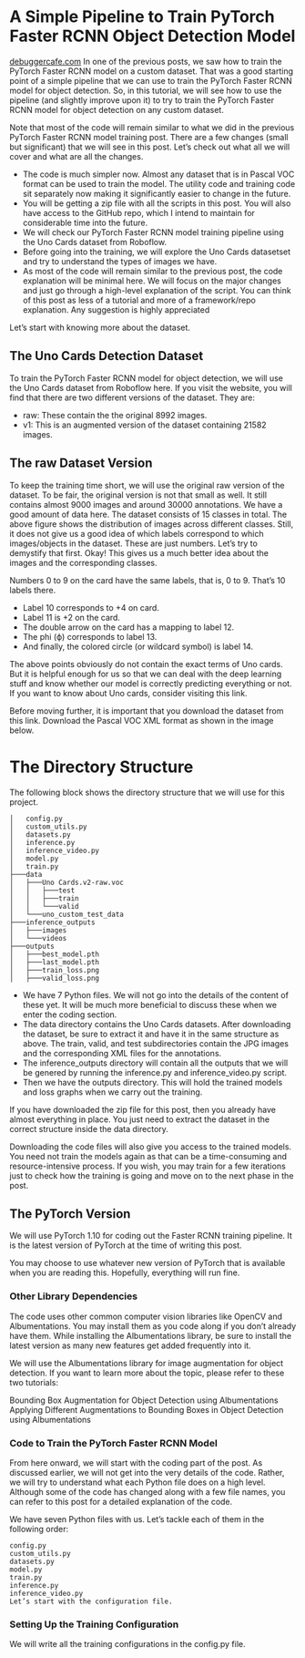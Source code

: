 # A Simple Pipeline to Train PyTorch Faster RCNN Object Detection Model 
[debuggercafe.com](https://debuggercafe.com/a-simple-pipeline-to-train-pytorch-faster-rcnn-object-detection-model/)
In one of the previous posts, we saw how to train the PyTorch Faster RCNN model on a custom dataset. That was a good starting point of a simple pipeline that we can use to train the PyTorch Faster RCNN model for object detection. So, in this tutorial, we will see how to use the pipeline (and slightly improve upon it) to try to train the PyTorch Faster RCNN model for object detection on any custom dataset.

Note that most of the code will remain similar to what we did in the previous PyTorch Faster RCNN model training post. There are a few changes (small but significant) that we will see in this post. Let’s check out what all we will cover and what are all the changes.

* The code is much simpler now. Almost any dataset that is in Pascal VOC format can be used to train the model.
The utility code and training code sit separately now making it significantly easier to change in the future.
* You will be getting a zip file with all the scripts in this post. You will also have access to the GitHub repo, which I intend to maintain for considerable time into the future.
* We will check our PyTorch Faster RCNN model training pipeline using the Uno Cards dataset from Roboflow.
* Before going into the training, we will explore the Uno Cards datasetset and try to understand the types of images we have.
* As most of the code will remain similar to the previous post, the code explanation will be minimal here. We will focus on the major changes and just go through a high-level explanation of the script. You can think of this post as less of a tutorial and more of a framework/repo explanation. Any suggestion is highly appreciated

Let’s start with knowing more about the dataset.

## The Uno Cards Detection Dataset
To train the PyTorch Faster RCNN model for object detection, we will use the Uno Cards dataset from Roboflow here.
If you visit the website, you will find that there are two different versions of the dataset. They are:

* raw: These contain the the original 8992 images.
* v1: This is an augmented version of the dataset containing 21582 images.
## The raw Dataset Version
To keep the training time short, we will use the original raw version of the dataset.
To be fair, the original version is not that small as well. It still contains almost 9000 images and around 30000 annotations. We have a good amount of data here.
The dataset consists of 15 classes in total.
The above figure shows the distribution of images across different classes. Still, it does not give us a good idea of which labels correspond to which images/objects in the dataset. These are just numbers. Let’s try to demystify that first.
Okay! This gives us a much better idea about the images and the corresponding classes.

Numbers 0 to 9 on the card have the same labels, that is, 0 to 9. That’s 10 labels there.
* Label 10 corresponds to +4 on card.
* Label 11 is +2 on the card.
* The double arrow on the card has a mapping to label 12.
* The phi (ϕ) corresponds to label 13.
* And finally, the colored circle (or wildcard symbol) is label 14.

The above points obviously do not contain the exact terms of Uno cards. But it is helpful enough for us so that we can deal with the deep learning stuff and know whether our model is correctly predicting everything or not. If you want to know about Uno cards, consider visiting this link.

Before moving further, it is important that you download the dataset from this link. Download the Pascal VOC XML format as shown in the image below.
# The Directory Structure
The following block shows the directory structure that we will use for this project.
``` dir
│   config.py
│   custom_utils.py
│   datasets.py
│   inference.py
│   inference_video.py
│   model.py
│   train.py
├───data
│   ├───Uno Cards.v2-raw.voc
│   │   ├───test
│   │   ├───train
│   │   └───valid
│   └───uno_custom_test_data
├───inference_outputs
│   ├───images
│   └───videos
├───outputs
│   ├───best_model.pth
│   ├───last_model.pth
│   ├───train_loss.png
│   ├───valid_loss.png
```
* We have 7 Python files. We will not go into the details of the content of these yet. It will be much more beneficial to discuss these when we enter the coding section.
* The data directory contains the Uno Cards datasets. After downloading the dataset, be sure to extract it and have it in the same structure as above. The train, valid, and test subdirectories contain the JPG images and the corresponding XML files for the annotations.
* The inference_outputs directory will contain all the outputs that we will be genered by running the inference.py and inference_video.py script.
* Then we have the outputs directory. This will hold the trained models and loss graphs when we carry out the training.

If you have downloaded the zip file for this post, then you already have almost everything in place. You just need to extract the dataset in the correct structure inside the data directory.

Downloading the code files will also give you access to the trained models. You need not train the models again as that can be a time-consuming and resource-intensive process. If you wish, you may train for a few iterations just to check how the training is going and move on to the next phase in the post.
## The PyTorch Version
We will use PyTorch 1.10 for coding out the Faster RCNN training pipeline. It is the latest version of PyTorch at the time of writing this post.

You may choose to use whatever new version of PyTorch that is available when you are reading this. Hopefully, everything will run fine.

### Other Library Dependencies
The code uses other common computer vision libraries like OpenCV and Albumentations. You may install them as you code along if you don’t already have them. While installing the Albumentations library, be sure to install the latest version as many new features get added frequently into it.

We will use the Albumentations library for image augmentation for object detection. If you want to learn more about the topic, please refer to these two tutorials:

Bounding Box Augmentation for Object Detection using Albumentations
Applying Different Augmentations to Bounding Boxes in Object Detection using Albumentations
### Code to Train the PyTorch Faster RCNN Model
From here onward, we will start with the coding part of the post. As discussed earlier, we will not get into the very details of the code. Rather, we will try to understand what each Python file does on a high level. Although some of the code has changed along with a few file names, you can refer to this post for a detailed explanation of the code.

We have seven Python files with us. Let’s tackle each of them in the following order:
```
config.py
custom_utils.py
datasets.py
model.py
train.py
inference.py
inference_video.py
Let’s start with the configuration file.
```
### Setting Up the Training Configuration
We will write all the training configurations in the config.py file.
